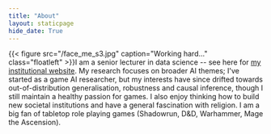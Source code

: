 ```yaml
---
title: "About"
layout: staticpage
hide_date: True
---
```


<!-- <img clear="none" align="right" src="/face_me.jpg" />  -->

<!-- <img src="face_me.jpg" alt="/face_me.jpg"> -->



<!-- {{< figure src="/face_me.jpg#floatleft" title="Steve Francia" >}} -->



<!-- {{% figure src="/face_me.jpg#floatleft" caption="blah blah" %}} -->
<!-- ![Me!](/face_me.jpg#floatleft)  -->


{{< figure src="/face_me_s3.jpg" caption="Working hard..." class="floatleft"  >}}I am a senior lecturer in data science -- see here for [my institutional website](https://www.essex.ac.uk/people/samot88004/spyros-samothrakis). My research focuses on broader AI themes; I've started as a game AI researcher, but my interests have since drifted towards out-of-distribution generalisation, robustness and causal inference, though I still maintain a healthy passion for games. I also enjoy thinking how to build new societal institutions and have a general fascination with religion. I am a big fan of tabletop role playing games (Shadowrun, D&D, Warhammer, Mage the Ascension).
